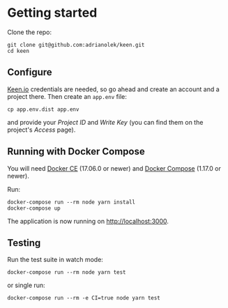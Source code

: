# Getting started

Clone the repo:

    git clone git@github.com:adrianolek/keen.git
    cd keen

## Configure

[Keen.io](https://keen.io) credentials are needed, so go ahead and create an account and a project there.
Then create an `app.env` file:

    cp app.env.dist app.env

and provide your _Project ID_ and _Write Key_ (you can find them on the project's _Access_ page).

## Running with Docker Compose

You will need [Docker CE](https://docs.docker.com/install/) (17.06.0 or newer)
and [Docker Compose](https://docs.docker.com/compose/install/) (1.17.0 or newer).

Run:

    docker-compose run --rm node yarn install
    docker-compose up

The application is now running on [http://localhost:3000](http://localhost:3000).

## Testing

Run the test suite in watch mode:

    docker-compose run --rm node yarn test

or single run:

    docker-compose run --rm -e CI=true node yarn test
